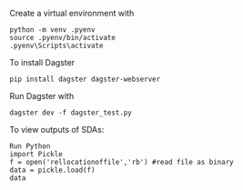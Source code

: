 Create a virtual environment with
```
python -m venv .pyenv 
source .pyenv/bin/activate
.pyenv\Scripts\activate
```
To install Dagster
```     
pip install dagster dagster-webserver 
```
Run Dagster with

```
dagster dev -f dagster_test.py
```
To view outputs of SDAs:

```
Run Python
import Pickle
f = open('rellocationoffile','rb') #read file as binary
data = pickle.load(f)
data
```
